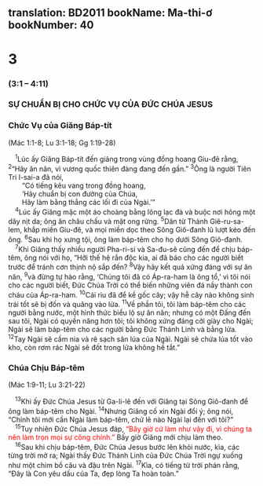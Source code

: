 translation: BD2011
bookName: Ma-thi-ơ 
bookNumber: 40
-------

<div class="title"><h1>3</h1><h3>(3:1 – 4:11)</h3><h3>SỰ CHUẨN BỊ CHO CHỨC VỤ CỦA ÐỨC CHÚA JESUS</h3><h3>Chức Vụ của Giăng Báp-tít</h3><p>(Mác 1:1-8; Lu 3:1-18; Gg 1:19-28)</p></div>
<span class="verse mat_3_1"> <sup>1</sup>Lúc ấy Giăng Báp-tít đến giảng trong vùng đồng hoang Giu-đê rằng, </span>
<span class="verse mat_3_2"><sup>2</sup>“Hãy ăn năn, vì vương quốc thiên đàng đang đến gần.” </span>
<span class="verse mat_3_3"><sup>3</sup>Ông là người Tiên Tri I-sai-a đã nói,<br/>  “Có tiếng kêu vang trong đồng hoang,<br/>  ‘Hãy chuẩn bị con đường của Chúa,<br/>  Hãy làm bằng thẳng các lối đi của Ngài.’” <br/></span>
<span class="verse mat_3_4"> <sup>4</sup>Lúc ấy Giăng mặc một áo choàng bằng lông lạc đà và buộc nơi hông một dây nịt da; ông ăn châu chấu và mật ong rừng. </span>
<span class="verse mat_3_5"><sup>5</sup>Dân từ Thành Giê-ru-sa-lem, khắp miền Giu-đê, và mọi miền dọc theo Sông Giô-đanh lũ lượt kéo đến ông. </span>
<span class="verse mat_3_6"><sup>6</sup>Sau khi họ xưng tội, ông làm báp-têm cho họ dưới Sông Giô-đanh.<br/></span>
<span class="verse mat_3_7"> <sup>7</sup>Khi Giăng thấy nhiều người Pha-ri-si và Sa-đu-sê cũng đến để chịu báp-têm, ông nói với họ, “Hỡi thế hệ rắn độc kia, ai đã báo cho các người biết trước để tránh cơn thịnh nộ sắp đến? </span>
<span class="verse mat_3_8"><sup>8</sup>Vậy hãy kết quả xứng đáng với sự ăn năn, </span>
<span class="verse mat_3_9"><sup>9</sup>và đừng tự hào rằng, ‘Chúng tôi đã có Áp-ra-ham là ông tổ,’ vì tôi nói cho các người biết, Ðức Chúa Trời có thể biến những viên đá nầy thành con cháu của Áp-ra-ham. </span>
<span class="verse mat_3_10"><sup>10</sup>Cái rìu đã để kề gốc cây; vậy hễ cây nào không sinh trái tốt sẽ bị đốn và quăng vào lửa. </span>
<span class="verse mat_3_11"><sup>11</sup>Về phần tôi, tôi làm báp-têm cho các người bằng nước, một hình thức biểu lộ sự ăn năn; nhưng có một Ðấng đến sau tôi, Ngài có quyền năng hơn tôi; tôi không xứng đáng cởi giày cho Ngài; Ngài sẽ làm báp-têm cho các người bằng Ðức Thánh Linh và bằng lửa. </span>
<span class="verse mat_3_12"><sup>12</sup>Tay Ngài sẽ cầm nia và rê sạch sân lúa của Ngài. Ngài sẽ chứa lúa tốt vào kho, còn rơm rác Ngài sẽ đốt trong lửa không hề tắt.”<br/></span>
<div class="title"><h3>Chúa Chịu Báp-têm</h3><p>(Mác 1:9-11; Lu 3:21-22)</p></div>
<span class="verse mat_3_13"> <sup>13</sup>Khi ấy Ðức Chúa Jesus từ Ga-li-lê đến với Giăng tại Sông Giô-đanh để ông làm báp-têm cho Ngài. </span>
<span class="verse mat_3_14"><sup>14</sup>Nhưng Giăng cố xin Ngài đổi ý; ông nói, “Chính tôi mới cần Ngài làm báp-têm, chứ lẽ nào Ngài lại đến với tôi?”<br/></span>
<span class="verse mat_3_15"> <sup>15</sup>Tuy nhiên Ðức Chúa Jesus đáp, <font color="red">“Bây giờ cứ làm như vậy đi, vì chúng ta nên làm trọn mọi sự công chính.”</font> Bấy giờ Giăng mới chịu làm theo.<br/></span>
<span class="verse mat_3_16"> <sup>16</sup>Sau khi chịu báp-têm, Ðức Chúa Jesus bước lên khỏi nước, kìa, các từng trời mở ra; Ngài thấy Ðức Thánh Linh của Ðức Chúa Trời ngự xuống như một chim bồ câu và đậu trên Ngài. </span>
<span class="verse mat_3_17"><sup>17</sup>Kìa, có tiếng từ trời phán rằng, “Ðây là Con yêu dấu của Ta, đẹp lòng Ta hoàn toàn.”<br/></span>

